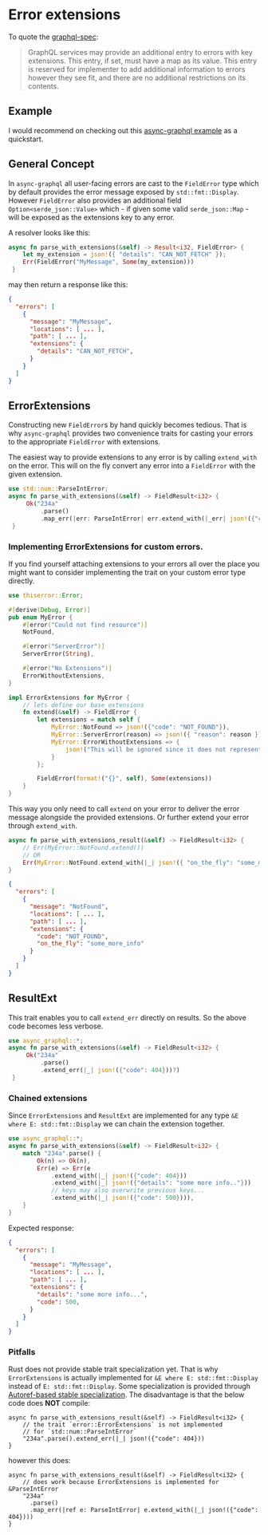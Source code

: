 # Error extensions
To quote the [graphql-spec](https://spec.graphql.org/June2018/#example-fce18):
> GraphQL services may provide an additional entry to errors with key extensions.
> This entry, if set, must have a map as its value. This entry is reserved for implementer to add
> additional information to errors however they see fit, and there are no additional restrictions on
> its contents.

## Example 
I would recommend on checking out this [async-graphql example](https://github.com/async-graphql/examples/blob/master/actix-web/error-extensions/src/main.rs) as a quickstart.

## General Concept
In `async-graphql` all user-facing errors are cast to the `FieldError` type which by default provides
the error message exposed by `std::fmt::Display`. However `FieldError` also provides an additional
field `Option<serde_json::Value>` which - if given some valid `serde_json::Map` - will be exposed as the extensions key to any error.

A resolver looks like this:

```rust
async fn parse_with_extensions(&self) -> Result<i32, FieldError> {
    let my_extension = json!({ "details": "CAN_NOT_FETCH" });
    Err(FieldError("MyMessage", Some(my_extension)))
 }
```

may then return a response like this:

```json
{
  "errors": [
    {
      "message": "MyMessage",
      "locations": [ ... ],
      "path": [ ... ],
      "extensions": {
        "details": "CAN_NOT_FETCH",
      }
    }
  ]
}
```


## ErrorExtensions
Constructing new `FieldError`s by hand quickly becomes tedious. That is why `async-graphql` provides
two convenience traits for casting your errors to the appropriate `FieldError` with
extensions.

The easiest way to provide extensions to any error is by calling `extend_with` on the error.
This will on the fly convert any error into a `FieldError` with the given extension.

```rust
use std::num::ParseIntError;
async fn parse_with_extensions(&self) -> FieldResult<i32> {
     Ok("234a"
         .parse()
         .map_err(|err: ParseIntError| err.extend_with(|_err| json!({"code": 404})))?)
 }
```

### Implementing ErrorExtensions for custom errors.
If you find yourself attaching extensions to your errors all over the place you might want to consider
implementing the trait on your custom error type directly.

```rust
use thiserror::Error;

#[derive(Debug, Error)]
pub enum MyError {
    #[error("Could not find resource")]
    NotFound,

    #[error("ServerError")]
    ServerError(String),

    #[error("No Extensions")]
    ErrorWithoutExtensions,
}

impl ErrorExtensions for MyError {
    // lets define our base extensions
    fn extend(&self) -> FieldError {
        let extensions = match self {
            MyError::NotFound => json!({"code": "NOT_FOUND"}),
            MyError::ServerError(reason) => json!({ "reason": reason }),
            MyError::ErrorWithoutExtensions => {
                json!("This will be ignored since it does not represent an object.")
            }
        };

        FieldError(format!("{}", self), Some(extensions))
    }
}
```

This way you only need to call `extend` on your error to deliver the error message alongside the provided extensions.
Or further extend your error through `extend_with`.

```rust
async fn parse_with_extensions_result(&self) -> FieldResult<i32> {
    // Err(MyError::NotFound.extend())
    // OR
    Err(MyError::NotFound.extend_with(|_| json!({ "on_the_fly": "some_more_info" })))
}
```

```json
{
  "errors": [
    {
      "message": "NotFound",
      "locations": [ ... ],
      "path": [ ... ],
      "extensions": {
        "code": "NOT_FOUND",
        "on_the_fly": "some_more_info"
      }
    }
  ]
}
```

## ResultExt
This trait enables you to call `extend_err` directly on results. So the above code becomes less verbose.

```rust
use async_graphql::*;
async fn parse_with_extensions(&self) -> FieldResult<i32> {
     Ok("234a"
         .parse()
         .extend_err(|_| json!({"code": 404}))?)
 }

```
### Chained extensions
Since `ErrorExtensions` and `ResultExt` are implemented for any type `&E where E: std::fmt::Display`
we can chain the extension together.


```rust
use async_graphql::*;
async fn parse_with_extensions(&self) -> FieldResult<i32> {
    match "234a".parse() {
        Ok(n) => Ok(n),
        Err(e) => Err(e
            .extend_with(|_| json!({"code": 404}))
            .extend_with(|_| json!({"details": "some more info.."}))
            // keys may also overwrite previous keys...
            .extend_with(|_| json!({"code": 500}))),
    }
}
```
Expected response:

```json
{
  "errors": [
    {
      "message": "MyMessage",
      "locations": [ ... ],
      "path": [ ... ],
      "extensions": {
      	"details": "some more info...",
        "code": 500,
      }
    }
  ]
}
```

### Pitfalls
Rust does not provide stable trait specialization yet.
That is why `ErrorExtensions` is actually implemented for `&E where E: std::fmt::Display`
instead of `E: std::fmt::Display`. Some specialization is provided through
[Autoref-based stable specialization](https://github.com/dtolnay/case-studies/blob/master/autoref-specialization/README.md).
The disadvantage is that the below code does **NOT** compile:

```rust,ignore,does_not_compile
async fn parse_with_extensions_result(&self) -> FieldResult<i32> {
    // the trait `error::ErrorExtensions` is not implemented
    // for `std::num::ParseIntError`
    "234a".parse().extend_err(|_| json!({"code": 404}))
}
```

however this does:

```rust,ignore,does_not_compile
async fn parse_with_extensions_result(&self) -> FieldResult<i32> {
    // does work because ErrorExtensions is implemented for &ParseIntError
    "234a"
      .parse()
      .map_err(|ref e: ParseIntError| e.extend_with(|_| json!({"code": 404})))
}
```

